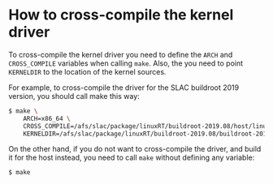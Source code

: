 # How to cross-compile the kernel driver

To cross-compile the kernel driver you need to define the `ARCH` and `CROSS_COMPILE` variables when calling `make`. Also, the you need to point `KERNELDIR` to the location of the kernel sources.

For example, to cross-compile the driver for the SLAC buildroot 2019 version, you should call make this way:

```bash
$ make \
    ARCH=x86_64 \
    CROSS_COMPILE=/afs/slac/package/linuxRT/buildroot-2019.08/host/linux-x86_64/x86_64/usr/bin/x86_64-buildroot-linux-gnu- \
    KERNELDIR=/afs/slac/package/linuxRT/buildroot-2019.08/buildroot-2019.08-x86_64/output/build/linux-4.14.139
```

On the other hand, if you do not want to cross-compile the driver, and build it for the host instead, you need to call `make` without defining any variable:

```bash
$ make
```
